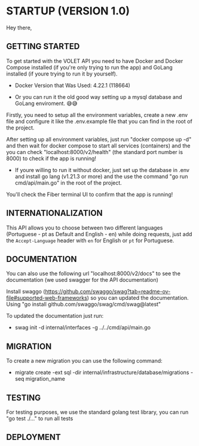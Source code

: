# STARTUP (VERSION 1.0)

Hey there,

## GETTING STARTED

To get started with the VOLET API you need to have Docker and Docker Compose installed (if you're only trying to run the app) and GoLang installed (if youre trying to run it by yourself).

- Docker Version that Was Used: 4.22.1 (118664)

- Or you can run it the old good way setting up a mysql database and GoLang enviroment. 😅😅

Firstly, you need to setup all the environment variables, create a new .env file and configure it like the .env.example file that you can find in the root of the project.

After setting up all environment variables, just run "docker compose up -d" and then wait for docker compose to start all services (containers) and the you can check "localhost:8000/v2/health" (the standard port number is 8000) to check if the app is running!

- If youre willing to run it without docker, just set up the database in .env and install go lang (v1.21.3 or more) and the use the command "go run cmd/api/main.go" in the root of the project.

You'll check the Fiber terminal UI to confirm that the app is running!

## INTERNATIONALIZATION

This API allows you to choose between two different languages (Portuguese - pt as Default and English - en) while doing requests, just add the `Accept-Language` header with `en` for English or `pt` for Portuguese.

## DOCUMENTATION

You can also use the following url "localhost:8000/v2/docs" to see the documentation (we used swagger for the API documentation)

Install swaggo (https://github.com/swaggo/swag?tab=readme-ov-file#supported-web-frameworks) so you can updated the documentation. Using "go install github.com/swaggo/swag/cmd/swag@latest"

To updated the documentation just run:

- swag init -d internal/interfaces -g ../../cmd/api/main.go

## MIGRATION

To create a new migration you can use the following command:

- migrate create -ext sql -dir internal/infrastructure/database/migrations -seq migration_name

## TESTING

For testing purposes, we use the standard golang test library, you can run "go test ./..." to run all tests

## DEPLOYMENT
